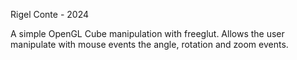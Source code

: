 Rigel Conte - 2024

A simple OpenGL Cube manipulation with freeglut.  Allows the user manipulate with mouse events the angle, rotation and zoom events.

